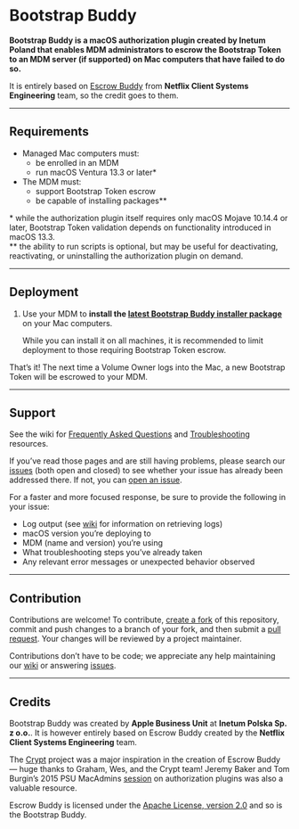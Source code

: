 # Bootstrap Buddy

**Bootstrap Buddy is a macOS authorization plugin created by Inetum Poland that enables MDM administrators to escrow the Bootstrap Token to an MDM server (if supported) on Mac computers that have failed to do so.**

It is entirely based on [Escrow Buddy](https://github.com/macadmins/escrow-buddy) from **Netflix Client Systems Engineering** team, so the credit goes to them.

---

## Requirements

- Managed Mac computers must:
  - be enrolled in an MDM
  - run macOS Ventura 13.3 or later*
- The MDM must:
  - support Bootstrap Token escrow
  - be capable of installing packages**

\* while the authorization plugin itself requires only macOS Mojave 10.14.4 or later, Bootstrap Token validation depends on functionality introduced in macOS 13.3.  
\** the ability to run scripts is optional, but may be useful for deactivating, reactivating, or uninstalling the authorization plugin on demand.

---

## Deployment

1. Use your MDM to **install the [latest Bootstrap Buddy installer package](https://github.com/Inetum-Poland/bootstrap-buddy/releases/latest)** on your Mac computers.

    While you can install it on all machines, it is recommended to limit deployment to those requiring Bootstrap Token escrow.

That’s it! The next time a Volume Owner logs into the Mac, a new Bootstrap Token will be escrowed to your MDM.

---

## Support

See the wiki for [Frequently Asked Questions](https://github.com/Inetum-Poland/bootstrap-buddy/wiki/FAQ) and [Troubleshooting](https://github.com/Inetum-Poland/bootstrap-buddy/wiki/Troubleshooting) resources.

If you’ve read those pages and are still having problems, please search our [issues](https://github.com/Inetum-Poland/bootstrap-buddy/issues) (both open and closed) to see whether your issue has already been addressed there. If not, you can [open an issue](https://github.com/Inetum-Poland/bootstrap-buddy/issues/new?template=default.md).

For a faster and more focused response, be sure to provide the following in your issue:

- Log output (see [wiki](https://github.com/Inetum-Poland/bootstrap-buddy/wiki/FAQ#how-do-i-view-bootstrap-buddys-logs) for information on retrieving logs)
- macOS version you’re deploying to
- MDM (name and version) you’re using
- What troubleshooting steps you’ve already taken
- Any relevant error messages or unexpected behavior observed

---

## Contribution

Contributions are welcome! To contribute, [create a fork](https://github.com/Inetum-Poland/bootstrap-buddy/fork) of this repository, commit and push changes to a branch of your fork, and then submit a [pull request](https://docs.github.com/en/pull-requests/collaborating-with-pull-requests/proposing-changes-to-your-work-with-pull-requests/creating-a-pull-request). Your changes will be reviewed by a project maintainer.

Contributions don’t have to be code; we appreciate any help maintaining our [wiki](https://github.com/Inetum-Poland/bootstrap-buddy/wiki) or answering [issues](https://github.com/Inetum-Poland/bootstrap-buddy/issues).

---

## Credits

Bootstrap Buddy was created by **Apple Business Unit** at **Inetum Polska Sp. z o.o.**.
It is however entirely based on Escrow Buddy created by the **Netflix Client Systems Engineering** team.

The [Crypt](https://github.com/grahamgilbert/crypt) project was a major inspiration in the creation of Escrow Buddy — huge thanks to Graham, Wes, and the Crypt team! Jeremy Baker and Tom Burgin’s 2015 PSU MacAdmins [session](https://www.youtube.com/watch?v=tcmql5byA_I) on authorization plugins was also a valuable resource.

Escrow Buddy is licensed under the [Apache License, version 2.0](https://www.apache.org/licenses/LICENSE-2.0) and so is the Bootstrap Buddy.
